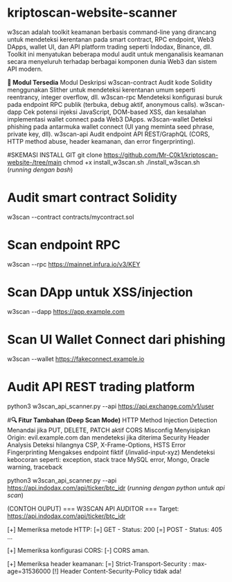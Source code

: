# kriptoscan-website-scanner
w3scan adalah toolkit keamanan berbasis command-line yang dirancang untuk mendeteksi kerentanan pada smart contract, RPC endpoint, Web3 DApps, wallet UI, dan API platform trading seperti Indodax, Binance, dll.
Toolkit ini menyatukan beberapa modul audit untuk menganalisis keamanan secara menyeluruh terhadap berbagai komponen dunia Web3 dan sistem API modern.

**🧩 Modul Tersedia**
Modul	Deskripsi
w3scan-contract	Audit kode Solidity menggunakan Slither untuk mendeteksi kerentanan umum seperti reentrancy, integer overflow, dll.
w3scan-rpc	Mendeteksi konfigurasi buruk pada endpoint RPC publik (terbuka, debug aktif, anonymous calls).
w3scan-dapp	Cek potensi injeksi JavaScript, DOM-based XSS, dan kesalahan implementasi wallet connect pada Web3 DApps.
w3scan-wallet	Deteksi phishing pada antarmuka wallet connect (UI yang meminta seed phrase, private key, dll).
w3scan-api	Audit endpoint API REST/GraphQL (CORS, HTTP method abuse, header keamanan, dan error fingerprinting).

#SKEMASI INSTALL GIT 
git clone https://github.com/Mr-C0k1/kriptoscan-website-/tree/main
chmod +x install_w3scan.sh 
./install_w3scan.sh  (*running dengan bash*)
# Audit smart contract Solidity
w3scan --contract contracts/mycontract.sol

# Scan endpoint RPC
w3scan --rpc https://mainnet.infura.io/v3/KEY
# Scan DApp untuk XSS/injection
w3scan --dapp https://app.example.com
# Scan UI Wallet Connect dari phishing
w3scan --wallet https://fakeconnect.example.io
# Audit API REST trading platform
python3 w3scan_api_scanner.py --api https://api.exchange.com/v1/user



#**🔍 Fitur Tambahan (Deep Scan Mode)**
HTTP Method Injection Detection
Menandai jika PUT, DELETE, PATCH aktif
CORS Misconfig
Menyisipkan Origin: evil.example.com dan mendeteksi jika diterima
Security Header Analysis
Deteksi hilangnya CSP, X-Frame-Options, HSTS
Error Fingerprinting
Mengakses endpoint fiktif (/invalid-input-xyz)
Mendeteksi kebocoran seperti:
exception, stack trace
MySQL error, Mongo, Oracle
warning, traceback

python3 w3scan_api_scanner.py --api https://api.indodax.com/api/ticker/btc_idr (*running dengan python untuk api scan*)

(CONTOH OUPUT)
=== W3SCAN API AUDITOR ===
Target: https://api.indodax.com/api/ticker/btc_idr

[+] Memeriksa metode HTTP:
[=] GET - Status: 200
[=] POST - Status: 405
...

[+] Memeriksa konfigurasi CORS:
[-] CORS aman.

[+] Memeriksa header keamanan:
[=] Strict-Transport-Security : max-age=31536000
[!] Header Content-Security-Policy tidak ada!


